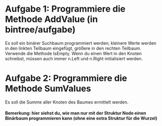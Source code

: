 # Aufgabe 1: Programmiere die Methode AddValue (in bintree/aufgabe)
Es soll ein binärer Suchbaum programmiert werden; kleinere Werte werden in den linkten Teilbaum eingefügt, größere in den rechten Teilbaum.
Verwende die Methode IsEmpty. Wenn du einen Wert in den Knoten schreibst, müssen auch immer n.Left und n.Right initialisiert werden.

# Aufgabe 2: Programmiere die Methode SumValues
Es soll die Summe aller Knoten des Baumes ermittelt werden.

#### Bemerkung: hier siehst du, wie man nur mit der Struktur Node einen Binärbaum programmieren kann (ohne eine extra Struktur für die Wurzel)
